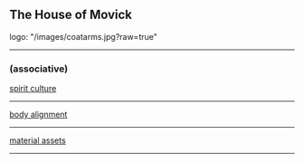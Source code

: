 ## The House of Movick  

logo: "/images/coatarms.jpg?raw=true"

---

### (associative)


[spirit culture](/culture)

---

[body alignment](/alignment)


---

[material assets](/assets)

---
